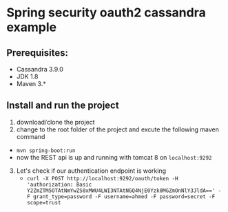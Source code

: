 #  Spring security oauth2 cassandra example

## Prerequisites:
* Cassandra 3.9.0
* JDK 1.8 
* Maven 3.*

## Install and run the project 
1. download/clone the project 
2. change to the root folder of the project and excute the following maven command 
  * `mvn spring-boot:run`
  * now the REST api is up and running with tomcat 8 on `localhost:9292`
     
     
3. Let's check if our authentication endpoint is working
   * `curl -X POST http://localhost:9292/oauth/token -H 'authorization: Basic Y2ZmZTM5OTAtNmYwZS0xMWU4LWI3NTAtNGQ4NjE0Yzk0MGZmOnNlY3JldA==' -F grant_type=password -F username=ahmed -F password=secret -F scope=trust`
  
